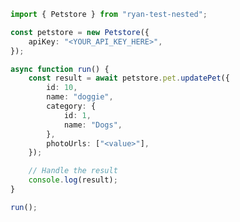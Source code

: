 <!-- Start SDK Example Usage [usage] -->
```typescript
import { Petstore } from "ryan-test-nested";

const petstore = new Petstore({
    apiKey: "<YOUR_API_KEY_HERE>",
});

async function run() {
    const result = await petstore.pet.updatePet({
        id: 10,
        name: "doggie",
        category: {
            id: 1,
            name: "Dogs",
        },
        photoUrls: ["<value>"],
    });

    // Handle the result
    console.log(result);
}

run();

```
<!-- End SDK Example Usage [usage] -->
